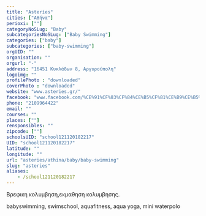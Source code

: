 ```yaml
---
title: "Asteríes"
cities: ["Αθήνα"]
perioxi: [""]
categoryNoSLug: "Baby"
subcategoriesNoSLug: ["Baby Swimming"]
categories: ["baby"]
subcategories: ["baby-swimming"]
orgUID: ""
organisation: ""
orgurl: "-"
address: "16451 Κυκλάδων 8, Αργυρούπολη"
logoimg: ""
profilePhoto : "downloaded"
coverPhoto : "downloaded"
website: "www.asteries.gr/"
facebook: "www.facebook.com/%CE%91%CF%83%CF%84%CE%B5%CF%81%CE%B9%CE%B5%CF%82/603521139752501"
phone: "2109964422"
email: ""
courses: ""
places: [""]
rensponsibles: ""
zipcode: [""]
schoolsUID: "school121120182217"
UID: "school121120182217"
latitude: ""
longitude: ""
url: "asteries/athina/baby/baby-swimming"
slug: "asteries"
aliases:
    - /school121120182217
---
```



Βρεφικη κολυμβηση,εκμαθηση κολυμβησης.

babyswimming, swimschool, aquafitness, aqua yoga, mini waterpolo